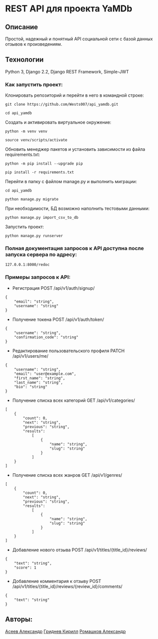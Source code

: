 # REST API для проекта YaMDb

## Описание
Простой, надежный и понятный API социальной сети с базой данных отзывов к произведениям.

## Технологии
Python 3,
Django 2.2,
Django REST Framework,
Simple-JWT

### Как запустить проект:
Клонировать репозиторий и перейти в него в командной строке:
```
git clone https://github.com/Wests007/api_yamdb.git
```
```
cd api_yamdb
```
Cоздать и активировать виртуальное окружение:

```
python -m venv venv
```
```
source venv/scripts/activate
```
Обновить менеджер пакетов и установить зависимости из файла requirements.txt:
```
python -m pip install --upgrade pip
```
```
pip install -r requirements.txt
```
Перейти в папку с файлом manage.py и выполнить миграции:
```
cd api_yamdb
```
```
python manage.py migrate
```
При необходимости, БД возможно наполнить тестовыми данными:
```
python manage.py import_csv_to_db
```
Запустить проект:
```
python manage.py runserver
```

### Полная документация запросов к API доступна после запуска сервера по адресу:
```
127.0.0.1:8000/redoc
```

### Примеры запросов к API:

- Регистрация
POST /api/v1/auth/signup/
```
{
    "email": "string",
    "username": "string"
}
```

- Получение токена
POST /api/v1/auth/token/
```
{
    "username": "string",
    "confirmation_code": "string"
}
```

- Редактирование пользовательского профиля
PATCH /api/v1/users/me/
```
{
    "username": "string",
    "email": "user@example.com",
    "first_name": "string",
    "last_name": "string",
    "bio": "string"
}
```

- Получение списка всех категорий
GET /api/v1/categories/
```
[
    {
        "count": 0,
        "next": "string",
        "previous": "string",
        "results":
            [
                {
                    "name": "string",
                    "slug": "string"
                }
            ]
    }
]
```

- Получение списка всех жанров
GET /api/v1/genres/
```
[
    {
        "count": 0,
        "next": "string",
        "previous": "string",
        "results":
            [
                {
                    "name": "string",
                    "slug": "string"
                }
            ]
    }
]
```

- Добавление нового отзыва
POST /api/v1/titles/{title_id}/reviews/
```
{
    "text": "string",
    "score": 1
}
```

- Добавление комментария к отзыву
POST /api/v1/titles/{title_id}/reviews/{review_id}/comments/
```
{
    "text": "string"
}
```

## Авторы:
[Асеев Александр](https://github.com/VANGAZOR)
[Гриднев Кирилл](https://github.com/Keyreall96)
[Ромашков Александр](https://github.com/Wests007)
